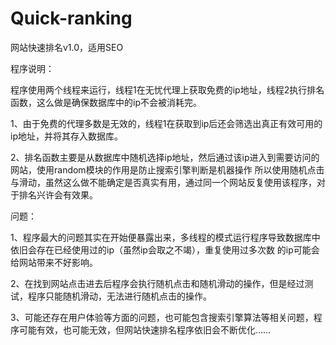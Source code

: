 # Quick-ranking

网站快速排名v1.0，适用SEO

程序说明：

程序使用两个线程来运行，线程1在无忧代理上获取免费的ip地址，线程2执行排名函数，这么做是确保数据库中的ip不会被消耗完。

1、由于免费的代理多数是无效的，线程1在获取到ip后还会筛选出真正有效可用的ip地址，并将其存入数据库。

2、排名函数主要是从数据库中随机选择ip地址，然后通过该ip进入到需要访问的网站，使用random模块的作用是防止搜索引擎判断是机器操作
所以使用随机点击与滑动，虽然这么做不能确定是否真实有用，通过同一个网站反复使用该程序，对于排名兴许会有效果。

问题：

1、程序最大的问题其实在开始便暴露出来，多线程的模式运行程序导致数据库中依旧会存在已经使用过的ip（虽然ip会取之不竭），重复使用过多次数
的ip可能会给网站带来不好影响。

2、在找到网站点击进去后程序会执行随机点击和随机滑动的操作，但是经过测试，程序只能随机滑动，无法进行随机点击的操作。

3、可能还存在用户体验等方面的问题，也可能包含搜索引擎算法等相关问题，程序可能有效，也可能无效，但网站快速排名程序依旧会不断优化……
